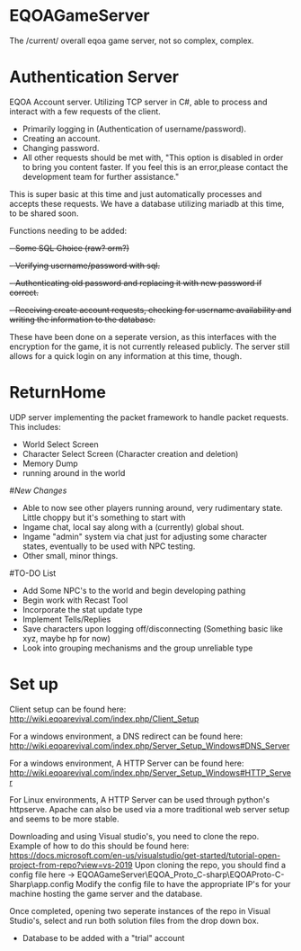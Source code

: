 # EQOAGameServer
The /current/ overall eqoa game server, not so complex, complex.

# Authentication Server

EQOA Account server.
Utilizing TCP server in C#, able to process and interact with a few requests of the client.
- Primarily logging in (Authentication of username/password).
- Creating an account.
- Changing password.
- All other requests should be met with, "This option is disabled in order to bring you content faster. If you feel this is an error,please contact the development team for further assistance."

This is super basic at this time and just automatically processes and accepts these requests.
We have a database utilizing mariadb at this time, to be shared soon.

Functions needing to be added:

~~- Some SQL Choice (raw? orm?)~~

~~- Verifying username/password with sql.~~

~~- Authenticating old password and replacing it with new password if correct.~~

~~- Receiving create account requests, checking for username availability and writing the information to the database.~~

These have been done on a seperate version, as this interfaces with the encryption for the game, it is not currently  released publicly. The server still allows for a quick login on any information at this time, though.

# ReturnHome

UDP server implementing the packet framework to handle packet requests.
This includes:
- World Select Screen
- Character Select Screen (Character creation and deletion)
- Memory Dump
- running around in the world

#*New Changes*
- Able to now see other players running around, very rudimentary state. Little choppy but it's something to start with
- Ingame chat, local say along with a (currently) global shout.
- Ingame "admin" system via chat just for adjusting some character states, eventually to be used with NPC testing.
- Other small, minor things.

#TO-DO List
- Add Some NPC's to the world and begin developing pathing
- Begin work with Recast Tool
- Incorporate the stat update type
- Implement Tells/Replies
- Save characters upon logging off/disconnecting (Something basic like xyz, maybe hp for now)
- Look into grouping mechanisms and the group unreliable type


# Set up

Client setup can be found here: http://wiki.eqoarevival.com/index.php/Client_Setup

For a windows environment, a DNS redirect can be found here: http://wiki.eqoarevival.com/index.php/Server_Setup_Windows#DNS_Server

For a windows environment, A HTTP Server can be found here: http://wiki.eqoarevival.com/index.php/Server_Setup_Windows#HTTP_Server

For Linux environments, A HTTP Server can be used through python's httpserve. Apache can also be used via a more traditional web server setup and seems to be more stable.

Downloading and using Visual studio's, you need to clone the repo. Example of how to do this should be found here: https://docs.microsoft.com/en-us/visualstudio/get-started/tutorial-open-project-from-repo?view=vs-2019
Upon cloning the repo, you should find a config file here -> EQOAGameServer\EQOA_Proto_C-sharp\EQOAProto-C-Sharp\app.config
Modify the config file to have the appropriate IP's for your machine hosting the game server and the database.

Once completed, opening two seperate instances of the repo in Visual Studio's, select and run both solution files from the drop down box.

- Database to be added with a "trial" account

